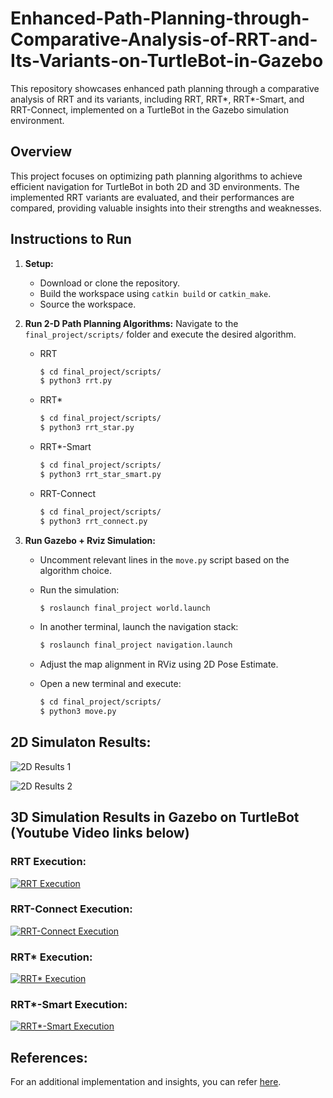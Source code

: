 # Enhanced-Path-Planning-through-Comparative-Analysis-of-RRT-and-Its-Variants-on-TurtleBot-in-Gazebo

This repository showcases enhanced path planning through a comparative analysis of RRT and its variants, including RRT, RRT*, RRT*-Smart, and RRT-Connect, implemented on a TurtleBot in the Gazebo simulation environment.

## Overview

This project focuses on optimizing path planning algorithms to achieve efficient navigation for TurtleBot in both 2D and 3D environments. The implemented RRT variants are evaluated, and their performances are compared, providing valuable insights into their strengths and weaknesses.

## Instructions to Run

1. **Setup:**
   - Download or clone the repository.
   - Build the workspace using `catkin build` or `catkin_make`.
   - Source the workspace.

2. **Run 2-D Path Planning Algorithms:**
   Navigate to the `final_project/scripts/` folder and execute the desired algorithm.

   - RRT 
     ```bash
     $ cd final_project/scripts/
     $ python3 rrt.py
     ```

   - RRT*
     ```bash
     $ cd final_project/scripts/
     $ python3 rrt_star.py
     ```

   - RRT*-Smart
     ```bash
     $ cd final_project/scripts/
     $ python3 rrt_star_smart.py
     ```

   - RRT-Connect
     ```bash
     $ cd final_project/scripts/
     $ python3 rrt_connect.py
     ```

3. **Run Gazebo + Rviz Simulation:**
   - Uncomment relevant lines in the `move.py` script based on the algorithm choice.
   - Run the simulation:

     ```bash
     $ roslaunch final_project world.launch
     ```

   - In another terminal, launch the navigation stack:

     ```bash
     $ roslaunch final_project navigation.launch 
     ```

   - Adjust the map alignment in RViz using 2D Pose Estimate.
   - Open a new terminal and execute:

     ```bash
     $ cd final_project/scripts/
     $ python3 move.py
     ```

## 2D Simulaton Results:

  ![2D Results 1](https://github.com/nishantpandey4/RRT-and-its-types/assets/127569735/506f9a5f-d13f-40cb-93d5-c32b0de7e5b4)

  ![2D Results 2](https://github.com/nishantpandey4/RRT-and-its-types/assets/127569735/da973bf0-01c8-4e20-b95e-d2af4d6f8b91)


## 3D Simulation Results in Gazebo on TurtleBot (Youtube Video links below)
### RRT Execution:
[![RRT Execution](https://img.youtube.com/vi/I-2ZhwwAZuY/0.jpg)](https://www.youtube.com/watch?v=I-2ZhwwAZuY)

### RRT-Connect Execution:
[![RRT-Connect Execution](https://img.youtube.com/vi/5o3HtRhUp2k/0.jpg)](https://www.youtube.com/watch?v=5o3HtRhUp2k)

### RRT* Execution:
[![RRT* Execution](https://img.youtube.com/vi/Em3HYEddEJs/0.jpg)](https://www.youtube.com/watch?v=Em3HYEddEJs)

### RRT*-Smart Execution:
[![RRT*-Smart Execution](https://img.youtube.com/vi/HC70_QCKaj4/0.jpg)](https://www.youtube.com/watch?v=HC70_QCKaj4)


## References:
For an additional implementation and insights, you can refer [here](https://github.com/anikk94/enpm661_project5/tree/main/final_project).
